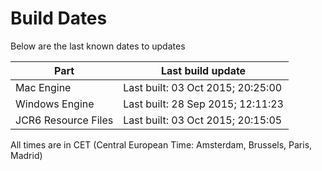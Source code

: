 # Build Dates

Below are the last known dates to updates

Part | Last build update
-----|-----
Mac Engine | Last built: 03 Oct 2015; 20:25:00
Windows Engine | Last built: 28 Sep 2015; 12:11:23
JCR6 Resource Files | Last built: 03 Oct 2015; 20:15:05
All times are in CET (Central European Time: Amsterdam, Brussels, Paris, Madrid)



